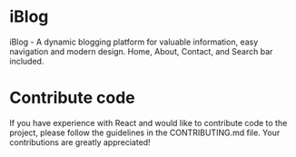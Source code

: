 # iBlog
iBlog - A dynamic blogging platform for valuable information, easy navigation and modern design. Home, About, Contact, and Search bar included.

# Contribute code
If you have experience with React and would like to contribute code to the project, please follow the guidelines in the CONTRIBUTING.md file. Your contributions are greatly appreciated!
